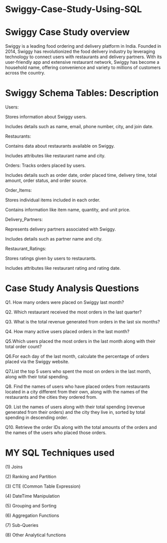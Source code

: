 # Swiggy-Case-Study-Using-SQL






# Swiggy Case Study overview

Swiggy is a leading food ordering and delivery platform in India. Founded in 2014, Swiggy has revolutionized the food delivery industry by leveraging technology to connect users with restaurants and delivery partners. With its user-friendly app and extensive restaurant network, Swiggy has become a household name, offering convenience and variety to millions of customers across the country.

# Swiggy Schema Tables: Description

Users:

Stores information about Swiggy users.

Includes details such as name, email, phone number, city, and join date.


Restaurants:

Contains data about restaurants available on Swiggy.

Includes attributes like restaurant name and city.


Orders:
Tracks orders placed by users.

Includes details such as order date, order placed time, delivery time, total amount, order status, and order source.


Order_Items:

Stores individual items included in each order.

Contains information like item name, quantity, and unit price.


Delivery_Partners:

Represents delivery partners associated with Swiggy.

Includes details such as partner name and city.


Restaurant_Ratings:

Stores ratings given by users to restaurants.

Includes attributes like restaurant rating and rating date.



# Case Study Analysis Questions
 Q1. How many orders were placed on Swiggy last month?
 

 Q2. Which restaurant received the most orders in the last quarter?
 

 Q3. What is the total revenue generated from orders in the last six months?


 Q4. How many active users placed orders in the last month?
 

 Q5.Which users placed the most orders in the last month along with their total order count? 
 

 Q6.For each day of the last month, calculate the percentage of orders placed via the Swiggy website.


 Q7.List the top 5 users who spent the most on orders in the last month, along with their total spending.
 

 Q8. Find the names of users who have placed orders from restaurants located in a city different from their own, along with the names of the restaurants and the cities they ordered from. 


Q9. List the names of users along with their total spending (revenue generated from their orders) and the city they live in, sorted by total spending in descending order. 


 Q10. Retrieve the order IDs along with the total amounts of the orders and the names of the users who placed those orders. 



 # MY SQL Techniques used

 (1) Joins
 
(2) Ranking and Partition

(3) CTE (Common Table Expression)

(4) DateTime Manipulation

(5) Grouping and Sorting

(6) Aggregation Functions

(7) Sub-Queries

(8) Other Analytical functions




